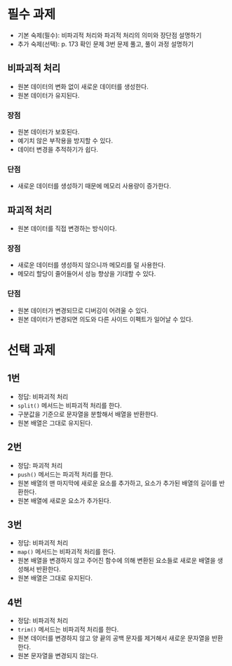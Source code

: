 # 필수 과제
- 기본 숙제(필수): 비파괴적 처리와 파괴적 처리의 의미와 장단점 설명하기
- 추가 숙제(선택): p. 173 확인 문제 3번 문제 풀고, 풀이 과정 설명하기

## 비파괴적 처리
- 원본 데이터의 변화 없이 새로운 데이터를 생성한다.
- 원본 데이터가 유지된다.

### 장점
- 원본 데이터가 보호된다.
- 예기치 않은 부작용을 방지할 수 있다.
- 데이터 변경을 추적하기가 쉽다.

### 단점
- 새로운 데이터를 생성하기 때문에 메모리 사용량이 증가한다.

## 파괴적 처리
- 원본 데이터를 직접 변경하는 방식이다.

### 장점
- 새로운 데이터를 생성하지 않으니까 메모리를 덜 사용한다.
- 메모리 할당이 줄어들어서 성능 향상을 기대할 수 있다.

### 단점
- 원본 데이터가 변경되므로 디버깅이 어려울 수 있다.
- 원본 데이터가 변경되면 의도와 다른 사이드 이펙트가 일어날 수 있다.

# 선택 과제
## 1번
- 정답: 비파괴적 처리
- `split()` 메서드는 비파괴적 처리를 한다.
- 구분값을 기준으로 문자열을 분할해서 배열을 반환한다.
- 원본 배열은 그대로 유지된다.

## 2번
- 정답: 파괴적 처리
- `push()` 메서드는 파괴적 처리를 한다.
- 원본 배열의 맨 마지막에 새로운 요소를 추가하고, 요소가 추가된 배열의 길이를 반환한다.
- 원본 배열에 새로운 요소가 추가된다.

## 3번
- 정답: 비파괴적 처리
- `map()` 메서드는 비파괴적 처리를 한다.
- 원본 배열을 변경하지 않고 주어진 함수에 의해 변환된 요소들로 새로운 배열을 생성해서 반환한다.
- 원본 배열은 그대로 유지된다.

## 4번
- 정답: 비파괴적 처리
- `trim()` 메서드는 비파괴적 처리를 한다.
- 원본 데이터를 변경하지 않고 양 끝의 공백 문자를 제거해서 새로운 문자열을 반환한다.
- 원본 문자열을 변경되지 않는다.